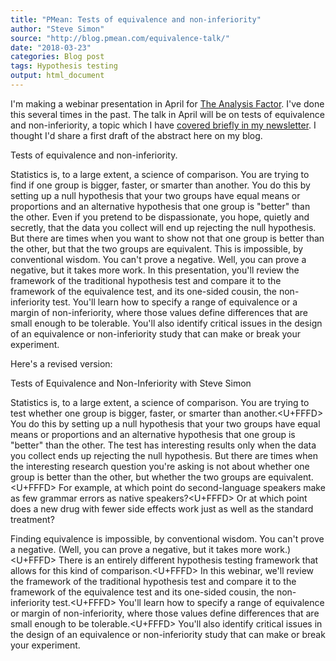 ```yaml
---
title: "PMean: Tests of equivalence and non-inferiority"
author: "Steve Simon"
source: "http://blog.pmean.com/equivalence-talk/"
date: "2018-03-23"
categories: Blog post
tags: Hypothesis testing
output: html_document
---
```


I'm making a webinar presentation in April for [The Analysis
Factor](https://www.theanalysisfactor.com/). I've done this several
times in the past. The talk in April will be on tests of equivalence and
non-inferiority, a topic which I have [covered briefly in my
newsletter](http://www.pmean.com/news/201012.html#1). I thought I'd
share a first draft of the abstract here on my blog.

<!---More--->

Tests of equivalence and non-inferiority.

Statistics is, to a large extent, a science of comparison. You are
trying to find if one group is bigger, faster, or smarter than another.
You do this by setting up a null hypothesis that your two groups have
equal means or proportions and an alternative hypothesis that one group
is "better" than the other. Even if you pretend to be dispassionate, you
hope, quietly and secretly, that the data you collect will end up
rejecting the null hypothesis. But there are times when you want to show
not that one group is better than the other, but that the two groups are
equivalent. This is impossible, by conventional wisdom. You can't prove
a negative. Well, you can prove a negative, but it takes more work. In
this presentation, you'll review the framework of the traditional
hypothesis test and compare it to the framework of the equivalence test,
and its one-sided cousin, the non-inferiority test. You'll learn how to
specify a range of equivalence or a margin of non-inferiority, where
those values define differences that are small enough to be tolerable.
You'll also identify critical issues in the design of an equivalence or
non-inferiority study that can make or break your experiment.

Here's a revised version:

Tests of Equivalence and Non-Inferiority with Steve Simon

Statistics is, to a large extent, a science of comparison. You are
trying to test whether one group is bigger, faster, or smarter than
another.<U+FFFD> You do this by setting up a null hypothesis that your two
groups have equal means or proportions and an alternative hypothesis
that one group is "better" than the other. The test has interesting
results only when the data you collect ends up rejecting the null
hypothesis. But there are times when the interesting research question
you're asking is not about whether one group is better than the other,
but whether the two groups are equivalent.<U+FFFD> For example, at which point
do second-language speakers make as few grammar errors as native
speakers?<U+FFFD> Or at which point does a new drug with fewer side effects
work just as well as the standard treatment?

Finding equivalence is impossible, by conventional wisdom. You can't
prove a negative. (Well, you can prove a negative, but it takes more
work.)<U+FFFD> There is an entirely different hypothesis testing framework that
allows for this kind of comparison.<U+FFFD> In this webinar, we'll review the
framework of the traditional hypothesis test and compare it to the
framework of the equivalence test and its one-sided cousin, the
non-inferiority test.<U+FFFD> You'll learn how to specify a range of
equivalence or margin of non-inferiority, where those values define
differences that are small enough to be tolerable.<U+FFFD> You'll also identify
critical issues in the design of an equivalence or non-inferiority study
that can make or break your experiment.


